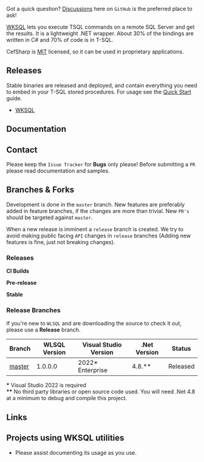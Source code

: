 

Got a quick question? [Discussions](https://github.com/UdayaraviPatil-WKH/WKSQL) here on `GitHub` is the preferred place to ask!

[WKSQL](https://github.com/UdayaraviPatil-WKH/WKSQL) lets you execute TSQL commands on a remote SQL Server and get the results. It is a lightweight .NET wrapper. About 30% of the bindings are written in C# and 70% of code is in T-SQL.

CefSharp is [MIT](https://github.com/UdayaraviPatil-WKH/WKSQL?tab=MIT-1-ov-file) licensed, so it can be used in proprietary applications.

## Releases

Stable binaries are released and deployed, and contain everything you need to embed in your T-SQL stored procedures. For usage see the [Quick Start](https://github.com/UdayaraviPatil-WKH/WKSQL/wiki) guide.

- [WKSQL](https://github.com/UdayaraviPatil-WKH/WKSQL/tree/master/TSGSQL)

## Documentation


## Contact

Please keep the `Issue Tracker` for **Bugs** only please! Before submitting a `PR` please read documentation and samples.

## Branches & Forks

Development is done in the `master` branch. New features are preferably added in feature branches, if the changes are more than trivial. New `PR's` should be targeted against `master`.

When a new release is imminent a `release` branch is created. We try to avoid making public facing `API` changes in `release` branches (Adding new features is fine, just not breaking changes).

### Releases

**CI Builds**<br/>

**Pre-release**<br>

**Stable**<br>

### Release Branches

If you're new to `WLSQL` and are downloading the source to check it out, please use a **Release** branch.

| Branch                                                                | WLSQL Version  | Visual Studio Version | .Net Version | Status          |
|-----------------------------------------------------------------------|----------------|-----------------------|--------------|-----------------|
| [master](https://github.com/UdayaraviPatil-WKH/WKSQL/tree/master/)    | 1.0.0.0        | 2022* Enterprise      | 4.8.**       | Released        |


**&ast;** Visual Studio 2022 is required<br/>
**&ast;&ast;** No third party libraries or open source code used. You will need .Net 4.8 at a minimum to debug and compile this project.

## Links


## Projects using WKSQL utilities
- Please assist documenting its usage as you use. 

